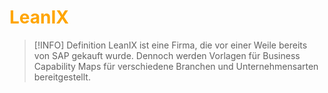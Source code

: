 # <font color = "orange">LeanIX</font>
>[!INFO] Definition
>LeanIX ist eine Firma, die vor einer Weile bereits von SAP gekauft wurde. Dennoch werden Vorlagen für Business Capability Maps für verschiedene Branchen und Unternehmensarten bereitgestellt.

